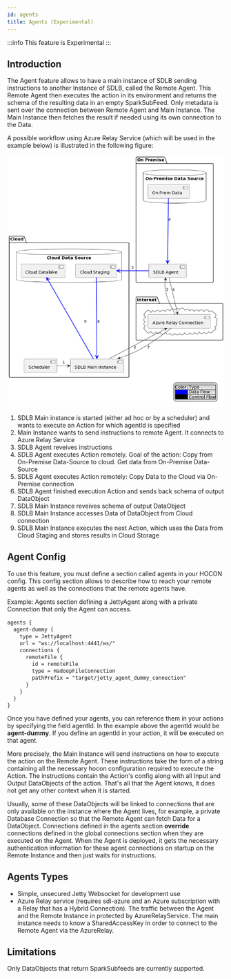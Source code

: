 ```yaml
---
id: agents
title: Agents (Experimental)
---
```


:::info
This feature is Experimental 
:::

## Introduction

The Agent feature allows to have a main instance of SDLB sending instructions to another Instance of SDLB, called the Remote Agent.
This Remote Agent then executes the action in its environment and returns the schema of the resulting data in an empty SparkSubFeed.
Only metadata is sent over the connection between Remote Agent and Main Instance.
The Main Instance then fetches the result if needed using its own connection to the Data.

A possible workflow using Azure Relay Service (which will be used in the example below) is illustrated in the following figure:
<!-- Source located under ../puml/agents-example.puml -->
![Image](../images/agents-example.png)

1. SDLB Main instance is started (either ad hoc or by a scheduler) and wants to execute an Action for which agentId is specified
2. Main Instance wants to send instructions to remote Agent. It connects to Azure Relay Service
3. SDLB Agent reveives instructions 
4. SDLB Agent executes Action remotely. Goal of the action: Copy from On-Premise Data-Source to cloud. Get data from On-Premise Data-Source
5. SDLB Agent executes Action remotely: Copy Data to the Cloud via On-Premise connection
6. SDLB Agent finished execution Action and sends back schema of output DataObject
7. SDLB Main Instance reveives schema of output DataObject
8. SDLB Main Instance accesses Data of DataObject from Cloud connection
9. SDLB Main Instance executes the next Action, which uses the Data from Cloud Staging and stores results in Cloud Storage

## Agent Config

To use this feature, you must define a section called agents in your HOCON config.
This config section allows to describe how to reach your remote agents as well as the connections that the remote agents have.

Example: Agents section defining a JettyAgent along with a private Connection that only the Agent can access.
```
agents {
  agent-dummy {
    type = JettyAgent
    url = "ws://localhost:4441/ws/"
    connections {
      remoteFile {
        id = remoteFile
        type = HadoopFileConnection
        pathPrefix = "target/jetty_agent_dummy_connection"
      }
    }
  }
}
```

Once you have defined your agents, you can reference them in your actions by specifying the field agentId.
In the example above the agentId would be **agent-dummy**.
If you define an agentId in your action, it will be executed on that agent.

More precisely, the Main Instance will send instructions on how to execute the action on the Remote Agent.
These instructions take the form of a string containing all the necessary hocon configuration required to execute the Action.
The instructions contain the Action's config along with all Input and Output DataObjects of the action. 
That's all that the Agent knows, it does not get any other context when it is started.

Usually, some of these DataObjects will be linked to connections that are only available on the instance where the Agent lives, for example, a private Database Connection so that the Remote Agent can fetch Data for a DataObject.
Connections defined in the agents section **override** connections defined in the global connections section when they are executed on the Agent.
When the Agent is deployed, it gets the necessary authentication information for these agent connections on startup on the Remote Instance and then just waits for instructions.

## Agents Types

- Simple, unsecured Jetty Websocket for development use
- Azure Relay service (requires sdl-azure and an Azure subscription with a Relay that has a Hybrid Connection). The traffic between the Agent and the Remote Instance in protected by AzureRelayService. The main instance needs to know a SharedAccessKey in order to connect to the Remote Agent via the AzureRelay.

## Limitations
Only DataObjects that return SparkSubfeeds are currently supported.

